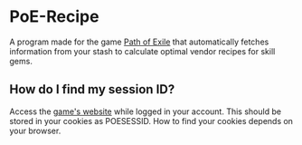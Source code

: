 # PoE-Recipe

A program made for the game [Path of Exile](https://www.pathofexile.com) that automatically fetches information from your stash to calculate optimal vendor recipes for skill gems.

## How do I find my session ID?

Access the [game's website](https://www.pathofexile.com) while logged in your account. This should be stored in your cookies as POESESSID. How to find your cookies depends on your browser.
